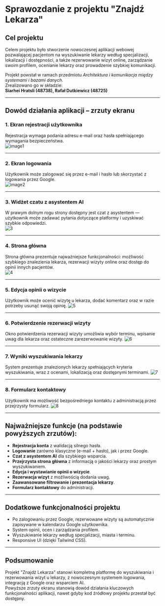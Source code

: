 # Sprawozdanie z projektu "Znajdź Lekarza"

## Cel projektu

Celem projektu było stworzenie nowoczesnej aplikacji webowej pozwalającej pacjentom na wyszukiwanie lekarzy według specjalizacji, lokalizacji i dostępności, a także rezerwowanie wizyt online, zarządzanie swoim profilem, ocenianie lekarzy oraz prowadzenie szybkiej komunikacji.

Projekt powstał w ramach przedmiotu _Architektura i komunikacja między systemami i bazami danych_.  
Zrealizowano go w składzie:  
**Siarhei Hratsli (48738), Rafał Dutkiewicz (48725)**

---

## Dowód działania aplikacji – zrzuty ekranu

### 1. Ekran rejestracji użytkownika

Rejestracja wymaga podania adresu e-mail oraz hasła spełniającego wymagania bezpieczeństwa.  
![image1](1.png)

---

### 2. Ekran logowania

Użytkownik może zalogować się przez e-mail i hasło lub skorzystać z logowania przez Google.  
![image2](2.png)

---

### 3. Widżet czatu z asystentem AI

W prawym dolnym rogu strony dostępny jest czat z asystentem — użytkownik może zadawać pytania dotyczące platformy i uzyskiwać szybkie odpowiedzi.  
![3](3.png)

---

### 4. Strona główna

Strona główna prezentuje najważniejsze funkcjonalności: możliwość szybkiego znalezienia lekarza, rezerwacji wizyty online oraz dostęp do opinii innych pacjentów.  
![4](4.png)

---

### 5. Edycja opinii o wizycie

Użytkownik może ocenić wizytę u lekarza, dodać komentarz oraz w razie potrzeby usunąć swoją opinię.
![5](5.png)

---

### 6. Potwierdzenie rezerwacji wizyty

Okno potwierdzenia rezerwacji wizyty umożliwia wybór terminu, wpisanie uwag dla lekarza oraz ostateczne zarezerwowanie wizyty.
![6](6.png)

---

### 7. Wyniki wyszukiwania lekarzy

System prezentuje znalezionych lekarzy spełniających kryteria wyszukiwania, wraz z ocenami, lokalizacją oraz dostępnymi terminami.
![7](7.png)

---

### 8. Formularz kontaktowy

Użytkownik ma możliwość bezpośredniego kontaktu z administracją przez przejrzysty formularz.
![8](/8.png)

---

## Najważniejsze funkcje (na podstawie powyższych zrzutów):

- **Rejestracja konta** z walidacją silnego hasła.
- **Logowanie** zarówno klasyczne (e-mail + hasło), jak i przez Google.
- **Czat z asystentem AI** dla szybkiego wsparcia.
- **Przejrzysta strona główna** z informacją o jakości lekarzy oraz prostym wyszukiwaniem.
- **Edycja i wystawianie opinii o wizycie**.
- **Rezerwacja wizyt** z możliwością dodania uwag.
- **Zaawansowane filtrowanie i prezentacja lekarzy**.
- **Formularz kontaktowy** do administracji.

---

## Dodatkowe funkcjonalności projektu

- Po zalogowaniu przez Google, rezerwowane wizyty są automatycznie zapisywane w kalendarzu Google użytkownika.
- System opinii, ocen i zarządzania profilem.
- Wyszukiwanie lekarzy według specjalizacji, miasta i terminu.
- Responsive UI (dzięki Tailwind CSS).

---

## Podsumowanie

Projekt "Znajdź Lekarza" stanowi kompletną platformę do wyszukiwania i rezerwowania wizyt u lekarzy, z nowoczesnym systemem logowania, integracją z Google oraz wsparciem AI.  
Powyższe zrzuty ekranu stanowią dowód działania kluczowych funkcjonalności aplikacji, nawet gdyby kod źródłowy projektu przestał być dostępny.
